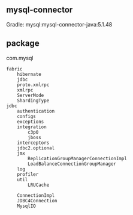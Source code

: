 ## mysql-connector

Gradle: mysql:mysql-connector-java:5.1.48
## package
com.mysql
```
fabric 
    hibernate
    jdbc
    proto.xmlrpc
    xmlrpc
    ServerMode
    ShardingType
jdbc
    authentication
    configs
    exceptions
    integration
        c3p0
        jboss
    interceptors
    jdbc2.optional
    jmx
        ReplicationGroupManagerConnectionImpl
        LoadBalanceConnectionGroupManager
    log
    profiler
    util
        LRUCache
        
    ConnectionImpl
    JDBC4Connection
    MysqlIO
```